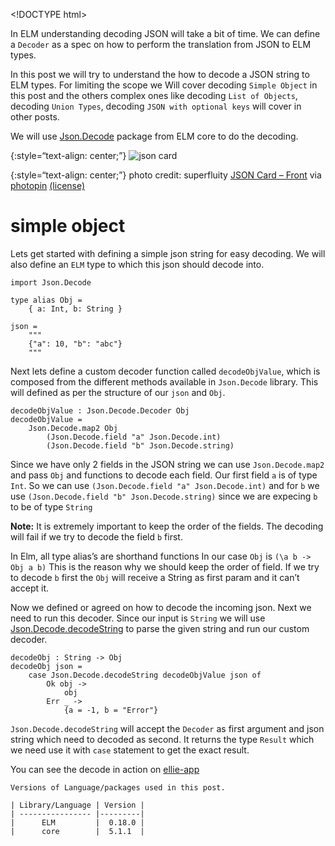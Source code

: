 &lt;!DOCTYPE html&gt;

In ELM understanding decoding JSON will take a bit of time. We can define a `Decoder` as a spec on how to perform the translation from JSON to ELM types.

In this post we will try to understand the how to decode a JSON string to ELM types. For limiting the scope we Will cover decoding `Simple Object` in this post and the others complex ones like decoding `List of Objects`, decoding `Union Types`, decoding `JSON with optional keys` will cover in other posts.

We will use [Json.Decode](http://package.elm-lang.org/packages/elm-lang/core/5.1.1/Json-Decode) package from ELM core to do the decoding.

{:style=“text-align: center;”} ![json card](https://s3.ap-south-1.amazonaws.com/revathskumar-blog-images/2018/elm-json-decoder/3762360637_6b851c9478.jpg)

{:style=“text-align: center;”} photo credit: superfluity [JSON Card – Front](http://www.flickr.com/photos/44792728@N00/3762360637) via [photopin](http://photopin.com) [(license)](https://creativecommons.org/licenses/by-nc-sa/2.0/)

<a href="#simple-object" id="simple-object" class="anchor"><em></em></a>simple object
=====================================================================================

Lets get started with defining a simple json string for easy decoding. We will also define an `ELM` type to which this json should decode into.

    import Json.Decode

    type alias Obj = 
        { a: Int, b: String }

    json = 
        """
        {"a": 10, "b": "abc"}
        """

Next lets define a custom decoder function called `decodeObjValue`, which is composed from the different methods available in `Json.Decode` library. This will defined as per the structure of our `json` and `Obj`.

    decodeObjValue : Json.Decode.Decoder Obj
    decodeObjValue =
        Json.Decode.map2 Obj
            (Json.Decode.field "a" Json.Decode.int)
            (Json.Decode.field "b" Json.Decode.string)

Since we have only 2 fields in the JSON string we can use `Json.Decode.map2` and pass `Obj` and functions to decode each field. Our first field `a` is of type `Int`. So we can use `(Json.Decode.field "a" Json.Decode.int)` and for `b` we use `(Json.Decode.field "b" Json.Decode.string)` since we are expecing `b` to be of type `String`

**Note:** It is extremely important to keep the order of the fields. The decoding will fail if we try to decode the field `b` first.

In Elm, all type alias’s are shorthand functions In our case `Obj` is `(\a b -> Obj a b)` This is the reason why we should keep the order of field. If we try to decode `b` first the `Obj` will receive a String as first param and it can’t accept it.

Now we defined or agreed on how to decode the incoming json. Next we need to run this decoder. Since our input is `String` we will use [Json.Decode.decodeString](http://package.elm-lang.org/packages/elm-lang/core/5.1.1/Json-Decode#decodeString) to parse the given string and run our custom decoder.

    decodeObj : String -> Obj
    decodeObj json =
        case Json.Decode.decodeString decodeObjValue json of
            Ok obj ->
                obj
            Err _ ->
                {a = -1, b = "Error"}

`Json.Decode.decodeString` will accept the `Decoder` as first argument and json string which need to decoded as second. It returns the type `Result` which we need use it with `case` statement to get the exact result.

You can see the decode in action on [ellie-app](https://ellie-app.com/yghR44wmJda1)

    Versions of Language/packages used in this post.

    | Library/Language | Version |
    | ---------------- |---------|
    |      ELM         |  0.18.0 |
    |      core        |  5.1.1  |

